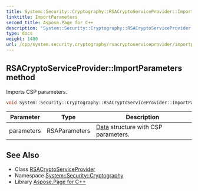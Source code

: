 ```yaml
---
title: System::Security::Cryptography::RSACryptoServiceProvider::ImportParameters method
linktitle: ImportParameters
second_title: Aspose.Page for C++
description: 'System::Security::Cryptography::RSACryptoServiceProvider::ImportParameters method. Imports CSP parameters in C++.'
type: docs
weight: 1400
url: /cpp/system.security.cryptography/rsacryptoserviceprovider/importparameters/
---
```

## RSACryptoServiceProvider::ImportParameters method


Imports CSP parameters.

```cpp
void System::Security::Cryptography::RSACryptoServiceProvider::ImportParameters(RSAParameters parameters) override
```


| Parameter | Type | Description |
| --- | --- | --- |
| parameters | RSAParameters | [Data](../../../system.data/) structure with CSP parameters. |

## See Also

* Class [RSACryptoServiceProvider](../)
* Namespace [System::Security::Cryptography](../../)
* Library [Aspose.Page for C++](../../../)
